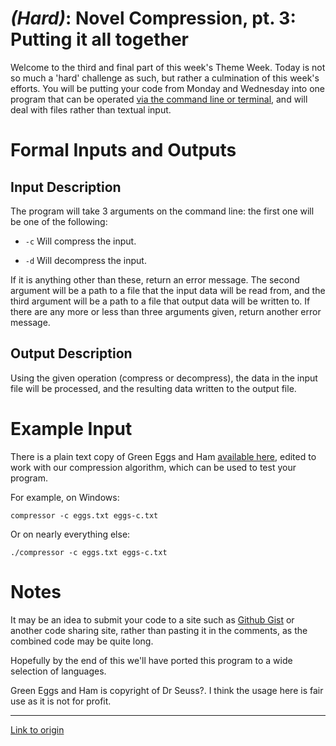 # [](#HardIcon) _(Hard)_: Novel Compression, pt. 3: Putting it all together

Welcome to the third and final part of this week's Theme Week. Today is not so much a 'hard' challenge as such, but rather a culmination of this week's efforts. You will be putting your code from Monday and Wednesday into one program that can be operated [via the command line or terminal](http://en.wikipedia.org/wiki/Command-line_interface#Arguments), and will deal with files rather than textual input.

# Formal Inputs and Outputs

## Input Description

The program will take 3 arguments on the command line: the first one will be one of the following:

* `-c` Will compress the input.

* `-d` Will decompress the input.

If it is anything other than these, return an error message. The second argument will be a path to a file that the input data will be read from, and the third argument will be a path to a file that output data will be written to. If there are any more or less than three arguments given, return another error message.
    
## Output Description

Using the given operation (compress or decompress), the data in the input file will be processed, and the resulting data written to the output file.

# Example Input

There is a plain text copy of Green Eggs and Ham [available here](http://pastie.org/pastes/9180059/text?key=wmyubynyw72ten8m3gzpfw), edited to work with our compression algorithm, which can be used to test your program.

For example, on Windows:

    compressor -c eggs.txt eggs-c.txt

Or on nearly everything else:

    ./compressor -c eggs.txt eggs-c.txt

# Notes

It may be an idea to submit your code to a site such as [Github Gist](https://gist.github.com/) or another code sharing site, rather than pasting it in the comments, as the combined code may be quite long.

Hopefully by the end of this we'll have ported this program to a wide selection of languages.

Green Eggs and Ham is copyright of Dr Seuss?. I think the usage here is fair use as it is not for profit.

---

[Link to origin](https://www.reddit.com/r/dailyprogrammer/25o2bd)